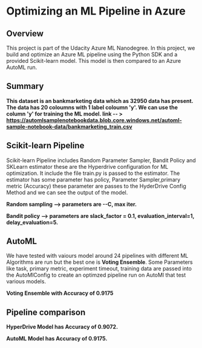 # Optimizing an ML Pipeline in Azure

## Overview
This project is part of the Udacity Azure ML Nanodegree.
In this project, we build and optimize an Azure ML pipeline using the Python SDK and a provided Scikit-learn model.
This model is then compared to an Azure AutoML run.

## Summary
**This dataset is an bankmarketing data which as 32950 data has present. The data has 20 coloumns with 1 label coloumn 'y'. We can use the column 'y' for training the ML model.
link -- > https://automlsamplenotebookdata.blob.core.windows.net/automl-sample-notebook-data/bankmarketing_train.csv**

## Scikit-learn Pipeline
Scikit-learn Pipeline includes  Random Parameter Sampler, Bandit Policy and SKLearn estimator these are the Hyperdrive configuration for ML optimization. It include the file train.py is passed to the estimator. The estimator has some parameter has policy, Parameter Sampler,primary metric (Accuracy) these parameter are passes to the HyderDrive Config Method and we can see the output of the model.

**Random sampling --> parameters are --C, max iter.**

**Bandit policy --> parameters are slack_factor = 0.1, evaluation_interval=1, delay_evaluation=5.**

## AutoML
We have tested with vaiours model around 24 pipelines with different ML Algorithms are run but the best one is **Voting Ensemble**. Some Parameters like task, primary metric, experiment timeout, training data are passed into the AutoMlConfig to create an optimzed pipeline run on AutoMl that test various models.

**Voting Ensemble with Accuracy of 0.9175**

## Pipeline comparison

**HyperDrive Model has Accuracy of 0.9072.**

**AutoML Model has Accuracy of 0.9175.**
